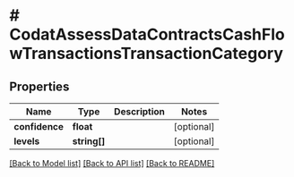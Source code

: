 # # CodatAssessDataContractsCashFlowTransactionsTransactionCategory

## Properties

Name | Type | Description | Notes
------------ | ------------- | ------------- | -------------
**confidence** | **float** |  | [optional]
**levels** | **string[]** |  | [optional]

[[Back to Model list]](../../README.md#models) [[Back to API list]](../../README.md#endpoints) [[Back to README]](../../README.md)
